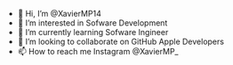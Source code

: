 - 👋 Hi, I’m @XavierMP14
- 👀 I’m interested in Sofware Development
- 🌱 I’m currently learning Sofware Ingineer
- 💞️ I’m looking to collaborate on GitHub Apple Developers
- 📫 How to reach me Instagram @XavierMP_

<!---
XavierMP14/XavierMP14 is a ✨ special ✨ repository because its `README.md` (this file) appears on your GitHub profile.
You can click the Preview link to take a look at your changes.
--->
